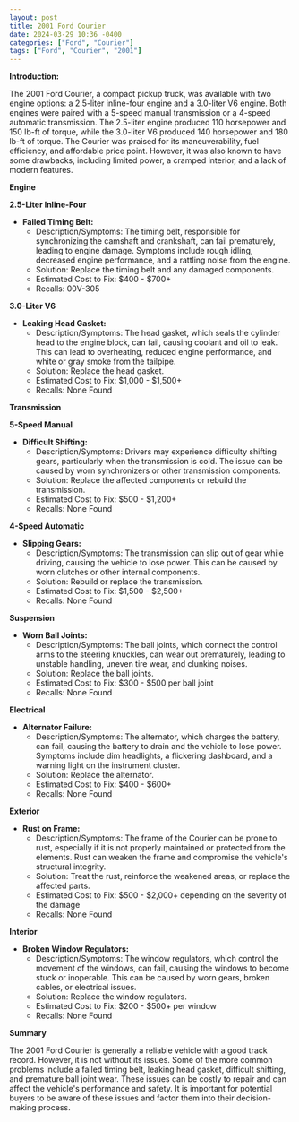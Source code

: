 ```yaml
---
layout: post
title: 2001 Ford Courier
date: 2024-03-29 10:36 -0400
categories: ["Ford", "Courier"]
tags: ["Ford", "Courier", "2001"]
---
```

**Introduction:**

The 2001 Ford Courier, a compact pickup truck, was available with two engine options: a 2.5-liter inline-four engine and a 3.0-liter V6 engine. Both engines were paired with a 5-speed manual transmission or a 4-speed automatic transmission. The 2.5-liter engine produced 110 horsepower and 150 lb-ft of torque, while the 3.0-liter V6 produced 140 horsepower and 180 lb-ft of torque. The Courier was praised for its maneuverability, fuel efficiency, and affordable price point. However, it was also known to have some drawbacks, including limited power, a cramped interior, and a lack of modern features.

**Engine**

**2.5-Liter Inline-Four**

* **Failed Timing Belt:**
    * Description/Symptoms: The timing belt, responsible for synchronizing the camshaft and crankshaft, can fail prematurely, leading to engine damage. Symptoms include rough idling, decreased engine performance, and a rattling noise from the engine.
    * Solution: Replace the timing belt and any damaged components.
    * Estimated Cost to Fix: $400 - $700+
    * Recalls: 00V-305

**3.0-Liter V6**

* **Leaking Head Gasket:**
    * Description/Symptoms: The head gasket, which seals the cylinder head to the engine block, can fail, causing coolant and oil to leak. This can lead to overheating, reduced engine performance, and white or gray smoke from the tailpipe.
    * Solution: Replace the head gasket.
    * Estimated Cost to Fix: $1,000 - $1,500+
    * Recalls: None Found

**Transmission**

**5-Speed Manual**

* **Difficult Shifting:**
    * Description/Symptoms: Drivers may experience difficulty shifting gears, particularly when the transmission is cold. The issue can be caused by worn synchronizers or other transmission components.
    * Solution: Replace the affected components or rebuild the transmission.
    * Estimated Cost to Fix: $500 - $1,200+
    * Recalls: None Found

**4-Speed Automatic**

* **Slipping Gears:**
    * Description/Symptoms: The transmission can slip out of gear while driving, causing the vehicle to lose power. This can be caused by worn clutches or other internal components.
    * Solution: Rebuild or replace the transmission.
    * Estimated Cost to Fix: $1,500 - $2,500+
    * Recalls: None Found

**Suspension**

* **Worn Ball Joints:**
    * Description/Symptoms: The ball joints, which connect the control arms to the steering knuckles, can wear out prematurely, leading to unstable handling, uneven tire wear, and clunking noises.
    * Solution: Replace the ball joints.
    * Estimated Cost to Fix: $300 - $500 per ball joint
    * Recalls: None Found

**Electrical**

* **Alternator Failure:**
    * Description/Symptoms: The alternator, which charges the battery, can fail, causing the battery to drain and the vehicle to lose power. Symptoms include dim headlights, a flickering dashboard, and a warning light on the instrument cluster.
    * Solution: Replace the alternator.
    * Estimated Cost to Fix: $400 - $600+
    * Recalls: None Found

**Exterior**

* **Rust on Frame:**
    * Description/Symptoms: The frame of the Courier can be prone to rust, especially if it is not properly maintained or protected from the elements. Rust can weaken the frame and compromise the vehicle's structural integrity.
    * Solution: Treat the rust, reinforce the weakened areas, or replace the affected parts.
    * Estimated Cost to Fix: $500 - $2,000+ depending on the severity of the damage
    * Recalls: None Found

**Interior**

* **Broken Window Regulators:**
    * Description/Symptoms: The window regulators, which control the movement of the windows, can fail, causing the windows to become stuck or inoperable. This can be caused by worn gears, broken cables, or electrical issues.
    * Solution: Replace the window regulators.
    * Estimated Cost to Fix: $200 - $500+ per window
    * Recalls: None Found

**Summary**

The 2001 Ford Courier is generally a reliable vehicle with a good track record. However, it is not without its issues. Some of the more common problems include a failed timing belt, leaking head gasket, difficult shifting, and premature ball joint wear. These issues can be costly to repair and can affect the vehicle's performance and safety. It is important for potential buyers to be aware of these issues and factor them into their decision-making process.
